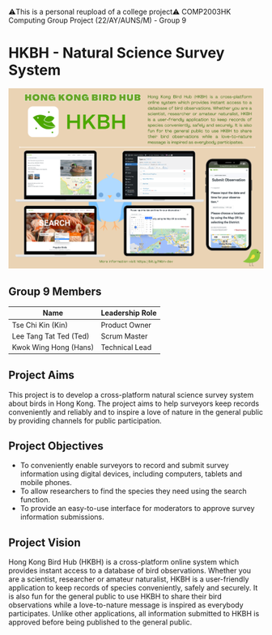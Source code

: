 ⚠️This is a personal reupload of a college project⚠️
COMP2003HK Computing Group Project (22/AY/AUNS/M) - Group 9
# HKBH - Natural Science Survey System
![alt text](https://github.com/HansKwok2050/HKBH/blob/main/Project%20Docs/poster.png)
## Group 9 Members
| Name  | Leadership Role |
| ----------------- | ----------------- |
| Tse Chi Kin (Kin) | Product Owner   |
| Lee Tang Tat Ted (Ted) | Scrum Master  |
| Kwok Wing Hong (Hans) | Technical Lead  |
## Project Aims
This project is to develop a cross-platform natural science survey system about birds in Hong Kong. The project aims to help surveyors keep records conveniently and reliably and to inspire a love of nature in the general public by providing channels for public participation.
## Project Objectives
- To conveniently enable surveyors to record and submit survey information using digital devices, including computers, tablets and mobile phones.
- To allow researchers to find the species they need using the search function.
- To provide an easy-to-use interface for moderators to approve survey information submissions.
## Project Vision
Hong Kong Bird Hub (HKBH) is a cross-platform online system which provides instant access to a database of bird observations. Whether you are a scientist, researcher or amateur naturalist, HKBH is a user-friendly application to keep records of species conveniently, safely and securely. It is also fun for the general public to use HKBH to share their bird observations while a love-to-nature message is inspired as everybody participates. Unlike other applications, all information submitted to HKBH is approved before being published to the general public.
